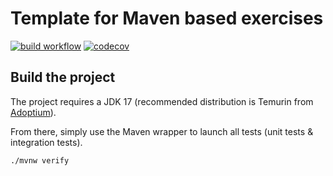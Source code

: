 # Template for Maven based exercises

[![build workflow](https://github.com/TheoBillet/web_app_spring_training/actions/workflows/build.yml/badge.svg)](https://github.com/TheoBillet/web_app_spring_training/actions)
[![codecov](https://codecov.io/gh/lernejo/maven_starter_template/branch/main/graph/badge.svg)](https://codecov.io/gh/lernejo/maven_starter_template)

## Build the project

The project requires a JDK 17 (recommended distribution is Temurin from [Adoptium](https://adoptium.net/)).

From there, simply use the Maven wrapper to launch all tests (unit tests & integration tests).

`./mvnw verify`
